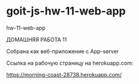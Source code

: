 # goit-js-hw-11-web-app

hw-11-web-app

ДОМАШНЯЯ РАБОТА 11

Собрана как веб-приложение с App-server

Ссылка на рабочую страницу на herokuapp.com:

https://morning-coast-28738.herokuapp.com/
